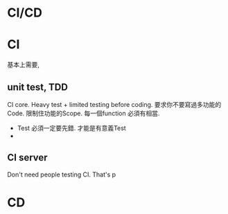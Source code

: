 # CI/CD
# CI 
基本上需要,
## unit test, TDD
CI core. Heavy test + limited testing before coding.
要求你不要寫過多功能的Code. 限制住功能的Scope. 每一個function 必須有相當.
- Test 必須一定要先錯. 才能是有意義Test
- 
## CI server
Don't need people testing CI. That's p


# CD

<!--stackedit_data:
eyJoaXN0b3J5IjpbMTgxNjMyNzQxNSw0NzI3MjgxMDVdfQ==
-->